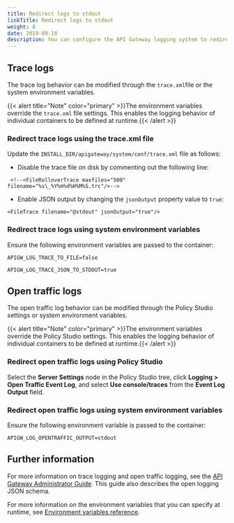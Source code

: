 ```yaml
---
title: Redirect logs to stdout
linkTitle: Redirect logs to stdout
weight: 8
date: 2019-09-18
description: You can configure the API Gateway logging system to redirect the trace and traffic logs to `stdout` instead of to separate files. This allows the logs to be read directly from each container by an external logging service (for example, Elastic Stack or Splunk).
---
```


## Trace logs

The trace log behavior can be modified through the `trace.xml`file or the system environment variables.

{{< alert title="Note" color="primary" >}}The environment variables override the `trace.xml` file settings. This enables the logging behavior of individual containers to be defined at runtime.{{< /alert >}}

### Redirect trace logs using the trace.xml file

Update the `INSTALL_DIR/apigateway/system/conf/trace.xml` file as follows:

* Disable the trace file on disk by commenting out the following line:

```
 <!--<FileRolloverTrace maxfiles="500" filename="%s\_%Y%m%d%H%M%S.trc"/>-->
```

* Enable JSON output by changing the `jsonOutput` property value to `true`:

```
<FileTrace filename="@stdout" jsonOutput="true"/>
```

### Redirect trace logs using system environment variables

Ensure the following environment variables are passed to the container:

```
APIGW_LOG_TRACE_TO_FILE=false

APIGW_LOG_TRACE_JSON_TO_STDOUT=true
```

## Open traffic logs

The open traffic log behavior can be modified through the Policy Studio settings or system environment variables.

{{< alert title="Note" color="primary" >}}The environment variables override the Policy Studio settings. This enables the logging behavior of individual containers to be defined at runtime.{{< /alert >}}

### Redirect open traffic logs using Policy Studio

Select the **Server Settings** node in the Policy Studio tree, click **Logging > Open Traffic Event Log**, and select **Use console/traces** from the **Event Log Output** field.

### Redirect open traffic logs using system environment variables

Ensure the following environment variable is passed to the container:

```
APIGW_LOG_OPENTRAFFIC_OUTPUT=stdout
```

## Further information

For more information on trace logging and open traffic logging, see the [API Gateway Administrator Guide](/bundle/APIGateway_77_AdministratorGuide_allOS_en_HTML5/). This guide also describes the open logging JSON schema.

For more information on the environment variables that you can specify at runtime, see [Environment variables reference](/docs/container_topics/container_env_variables#Environm).
